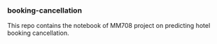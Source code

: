### booking-cancellation
This repo contains the notebook of MM708 project on predicting hotel booking cancellation.

